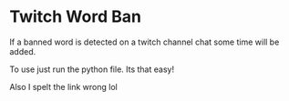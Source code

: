 # Twitch Word Ban
If a banned word is detected on a twitch channel chat some time will be added.

To use just run the python file. Its that easy!

Also I spelt the link wrong lol
